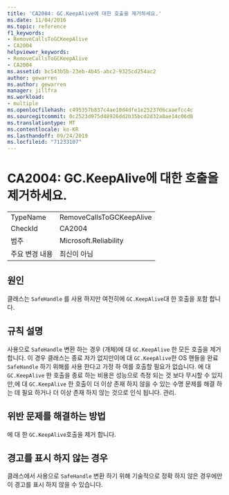 ```yaml
---
title: 'CA2004: GC.KeepAlive에 대한 호출을 제거하세요.'
ms.date: 11/04/2016
ms.topic: reference
f1_keywords:
- RemoveCallsToGCKeepAlive
- CA2004
helpviewer_keywords:
- RemoveCallsToGCKeepAlive
- CA2004
ms.assetid: bc543b5b-23eb-4b45-abc2-9325cd254ac2
author: gewarren
ms.author: gewarren
manager: jillfra
ms.workload:
- multiple
ms.openlocfilehash: c495357b837c4ae10d4dfe1e25237d6caaefcc4c
ms.sourcegitcommit: 0c2523d975d48926dd2b35bcd2d32a8ae14c06d8
ms.translationtype: MT
ms.contentlocale: ko-KR
ms.lasthandoff: 09/24/2019
ms.locfileid: "71233107"
---
```

# <a name="ca2004-remove-calls-to-gckeepalive"></a>CA2004: GC.KeepAlive에 대한 호출을 제거하세요.

|||
|-|-|
|TypeName|RemoveCallsToGCKeepAlive|
|CheckId|CA2004|
|범주|Microsoft.Reliability|
|주요 변경 내용|최신이 아님|

## <a name="cause"></a>원인
클래스는 `SafeHandle` 를 사용 하지만 여전히에 `GC.KeepAlive`대 한 호출을 포함 합니다.

## <a name="rule-description"></a>규칙 설명
사용으로 `SafeHandle` 변환 하는 경우 (개체)에 대 `GC.KeepAlive` 한 모든 호출을 제거 합니다. 이 경우 클래스는 종료 자가 없지만이에 대 `GC.KeepAlive`한 OS 핸들을 완료 `SafeHandle` 하기 위해를 사용 한다고 가정 하 여를 호출할 필요가 없습니다.  에 대 `GC.KeepAlive` 한 호출을 종료 하는 비용은 성능으로 측정 되는 것 보다 무시할 수 있지만,에 대 `GC.KeepAlive` 한 호출이 더 이상 존재 하지 않을 수 있는 수명 문제를 해결 하는 데 필요 하거나 더 이상 존재 하지 않는 것으로 인식 됩니다. 관리.

## <a name="how-to-fix-violations"></a>위반 문제를 해결하는 방법
에 대 한 `GC.KeepAlive`호출을 제거 합니다.

## <a name="when-to-suppress-warnings"></a>경고를 표시 하지 않는 경우
클래스에서 사용으로 `SafeHandle` 변환 하기 위해 기술적으로 정확 하지 않은 경우에만이 경고를 표시 하지 않을 수 있습니다.